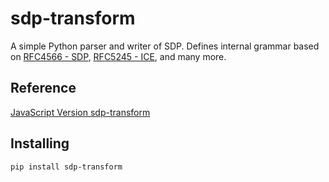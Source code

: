 # sdp-transform

A simple Python parser and writer of SDP. Defines internal grammar based on [RFC4566 - SDP](http://tools.ietf.org/html/rfc4566), [RFC5245 - ICE](http://tools.ietf.org/html/rfc5245), and many more.

## Reference
[JavaScript Version sdp-transform](https://github.com/clux/sdp-transform)

## Installing
```console
pip install sdp-transform
```
